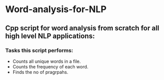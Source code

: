 # Word-analysis-for-NLP
## Cpp script for word analysis from scratch for all high level NLP applications:
### Tasks this script performs:
* Counts all unique words in a file.
* Counts the frequency of each word.
* Finds the no of pragrpahs.

